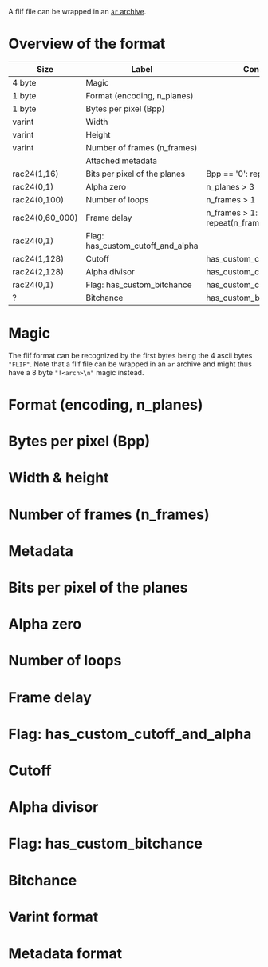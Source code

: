 A flif file can be wrapped in an
[`ar` archive](https://en.wikipedia.org/wiki/Ar_(Unix)).

# Overview of the format

| Size             | Label                             | Condition                             |
|------------------|-----------------------------------|---------------------------------------|
| 4 byte           | Magic                             |                                       |
| 1 byte           | Format (encoding, n_planes)       |                                       |
| 1 byte           | Bytes per pixel (Bpp)             |                                       |
| varint           | Width                             |                                       |
| varint           | Height                            |                                       |
| varint           | Number of frames (n_frames)       |                                       |
| <Metadata>       | Attached metadata                 |                                       |
| rac24(1,16)      | Bits per pixel of the planes      | Bpp == '0': repeat(n_planes)          |
| rac24(0,1)       | Alpha zero                        | n_planes > 3                          |
| rac24(0,100)     | Number of loops                   | n_frames > 1                          |
| rac24(0,60_000)  | Frame delay                       | n_frames > 1: repeat(n_frame)         |
| rac24(0,1)       | Flag: has_custom_cutoff_and_alpha |                                       |
| rac24(1,128)     | Cutoff                            | has_custom_cutoff_and_alpha           |
| rac24(2,128)     | Alpha divisor                     | has_custom_cutoff_and_alpha           |
| rac24(0,1)       | Flag: has_custom_bitchance        | has_custom_cutoff_and_alpha           |
| ?                | Bitchance                         | has_custom_bitchance                  |


# Magic

The flif format can be recognized by the first bytes being the 4 ascii bytes `"FLIF"`.
Note that a flif file can be wrapped in an `ar` archive
and might thus have a 8 byte `"!<arch>\n"` magic instead.

# Format (encoding, n_planes)
# Bytes per pixel (Bpp)
# Width & height
# Number of frames (n_frames)
# Metadata
# Bits per pixel of the planes
# Alpha zero
# Number of loops
# Frame delay
# Flag: has_custom_cutoff_and_alpha
# Cutoff
# Alpha divisor
# Flag: has_custom_bitchance
# Bitchance

# Varint format
# Metadata format

